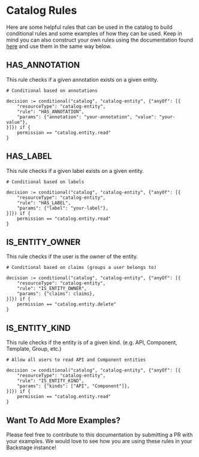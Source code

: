 # Catalog Rules

Here are some helpful rules that can be used in the catalog to build conditional rules and some examples of how they can be used. Keep in mind you can also construct your own rules using the documentation found [here](https://backstage.io/docs/permissions/custom-rules) and use them in the same way below.

## HAS_ANNOTATION

This rule checks if a given annotation exists on a given entity.

```rego
# Conditional based on annotations

decision := conditional("catalog", "catalog-entity", {"anyOf": [{
    "resourceType": "catalog-entity",
    "rule": "HAS_ANNOTATION",
    "params": {"annotation": "your-annotation", "value": "your-value"},
}]}) if {
    permission == "catalog.entity.read"
}
```

## HAS_LABEL

This rule checks if a given label exists on a given entity.

```rego
# Conditional based on labels

decision := conditional("catalog", "catalog-entity", {"anyOf": [{
    "resourceType": "catalog-entity",
    "rule": "HAS_LABEL",
    "params": {"label": "your-label"},
}]}) if {
    permission == "catalog.entity.read"
}
```

## IS_ENTITY_OWNER

This rule checks if the user is the owner of the entity.

```rego
# Conditional based on claims (groups a user belongs to)

decision := conditional("catalog", "catalog-entity", {"anyOf": [{
	"resourceType": "catalog-entity",
	"rule": "IS_ENTITY_OWNER",
	"params": {"claims": claims},
}]}) if {
	permission == "catalog.entity.delete"
}
```

## IS_ENTITY_KIND

This rule checks if the entity is of a given kind. (e.g. API, Component, Template, Group, etc.)

```rego
# Allow all users to read API and Component entities

decision := conditional("catalog", "catalog-entity", {"anyOf": [{
	"resourceType": "catalog-entity",
	"rule": "IS_ENTITY_KIND",
	"params": {"kinds": ["API", "Component"]},
}]}) if {
	permission == "catalog.entity.read"
}
```

## Want To Add More Examples?

Please feel free to contribute to this documentation by submitting a PR with your examples. We would love to see how you are using these rules in your Backstage instance!
